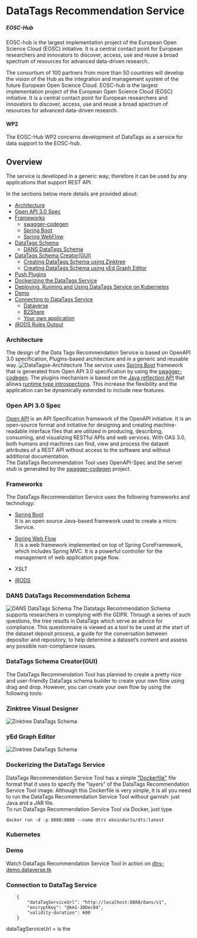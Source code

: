 # DataTags Recommendation Service

##### EOSC-Hub 

EOSC-hub is the largest implementation project of the European Open Science Cloud (EOSC) initiative. It is a central contact point for European researchers and innovators 
to discover, access, use and reuse a broad spectrum of resources for advanced data-driven research. 

The consortium of 100 partners from more than 50 countries will develop the vision of the Hub as the integration and 
management system of the future European Open Science Cloud. EOSC-hub is the largest implementation project of the European Open Science Cloud (EOSC) initiative. 
It is a central contact point for European researchers and innovators 
to discover, access, use and reuse a broad spectrum of resources for advanced data-driven research. 

#### WP2

The EOSC-Hub WP2 concerns development of DataTags as a service for data support to the EOSC-hub.

## Overview

The service is developed in a generic way; therefore it can be used by any applications that support REST API.

In the sections below more details are provided about:

*	[Architecture](#datatags-architecture)
*   [Open API 3.0 Spec](#datatags-openapi)
*   [Frameworks]()
    *   [swagger-codegen](https://github.com/swagger-api/swagger-codegen)
    *   [Spring Boot](https://spring.io/projects/spring-boot)
    *   [Spring WebFlow](https://docs.spring.io/spring-webflow/docs/current/reference/htmlsingle/)
*   [DataTags Schema](#datatags-schema)
    *   [DANS DataTags Schema](#datatags-schema-dans)
*   [DataTags Schema Creator(GUI)](#datatags-schema-creator)
    *   [Creating DataTags Schema using Zinktree](https://zingtree.com/)
    *   [Creating DataTags Schema using yEd Graph Editor](https://www.yworks.com/products/yed)
*   [Push Plugins]()
*   [Dockerizing the DataTags Service](#datatags-service-docker)
*   [Deploying, Running and Using DataTags Service on Kubernetes](#datatags-kubernetes)
*   [Demo](#datatags-demo)
*   [Connecting to DataTags Service](#datatags-connection)
    *   [Dataverse](#datatags-dataverse)
    *   [B2Share](#datatags-b2share)
    *	[Your own application](#datatags-apps)
*   [iRODS Rules Output](https://irods.org/)

### <a name="datatags-architecture"></a>Architecture
The design of the Data Tags Recommendation Service is based on OpenAPI 3.0 specification, Plugins-based architecture and in a generic and reusable way.
![DataTagse-Architecture](readme-imgs/Datatags-Architecture.png "DataTags Service")
The service uses [Spring Boot](https://spring.io/projects/spring-boot) framework that is generated from Open API 3.0 specification by using the [swagger-codegen](https://github.com/swagger-api/swagger-codegen). 
The plugins mechanism is based on the [Java reflection API](https://docs.oracle.com/javase/tutorial/reflect/) that allows [runtime type introspections](https://en.wikipedia.org/wiki/Type_introspection). This increase the flexibility and the application can be dynamically extended to include new features.

### <a name="datatags-openapi"></a>Open API 3.0 Spec
[Open API](https://github.com/swagger-api/swagger-core) is an API Specification framework of the OpenAPI initiative. 
It is an open-source format and initiative for designing and creating machine-readable interface files that are utilized in producing, describing, consuming, and visualizing RESTful APIs and web services. 
With OAS 3.0, both humans and machines can find, view and process the dataset attributes of a REST API without access to the software and without additional documentation.<br/>
The DataTags Recommendation Tool uses OpenAPI-Spec and the server stub is generated by the [swagger-codegen](https://github.com/swagger-api/swagger-codegen) project. 
### Frameworks
The DataTags Recommendation Service uses the following frameworks and technology:
- [Spring Boot](https://spring.io/projects/spring-boot) <br/>
  It is an open source Java-based framework used to create a micro Service. 
- [Spring Web Flow](https://projects.spring.io/spring-webflow/) <br/>
  It is a web framework implemented on top of Spring CoreFramework, which includes Spring MVC. 
  It is a powerful controller for the management of web application page flow.
  
- XSLT
- [iRODS](https://irods.org/)

### <a name="datatags-schema-dans"></a>DANS DataTags Recommendation Schema
![DANS DataTags Schema](readme-imgs/Datatags-2nd-prototype.jpg "DANS DataTags Schema")
The Datatags Recommendation Schema supports researchers in complying with the GDPR. Through a series of such questions, the tree results in DataTags which serve as advice for compliance. This questionnaire is viewed as a tool to be used at the start of the dataset deposit process, a guide for the conversation between depositor and repository, to help determine a dataset’s content and assess any possible non-compliance issues.

### <a name="datatags-schema-creator"></a>DataTags Schema Creator(GUI)
The DataTags Recommendation Tool has planned to create a pretty nice and user-friendly DataTags schema builder to create your own flow using drag and drop.
However, you can create your own flow by using the following tools:

### <a name="datatags-schema-creator-zinktree"></a>Zinktree Visual Designer

![Zinktree DataTags Schema](readme-imgs/zinktree-visual-designer.png "Zingtree DataTags Schema Creator")

### <a name="datatags-schema-creator-yed"></a>yEd Graph Editor

![Zinktree DataTags Schema](readme-imgs/yed-designer.png "Zingtree DataTags Schema Creator")


### <a name="datatags-service-docker"></a>Dockerizing the DataTags Service
DataTags Recommendation Service Tool has a simple ["Dockerfile"](https://docs.docker.com/reference/builder/) file format that it uses to specify the "layers" of the DataTags Recommendation Service Tool image. 
Although this Dockerfile is very simple, it is all you need to run the DataTags Recommendation Service Tool without garnish: just Java and a JAR file.<br/>
To run DataTags Recommendation Service Tool via Docker, just type

    docker run -d -p 8888:8888 --name dtrs ekoindarto/dts:latest
    
### <a name="datatags-kubernetes"></a>Kubernetes
### <a name="datatags-demo"></a>Demo
Watch DataTags Recommendation Service Tool in action on [dtrs-demo.dataverse.tk](https://dtrs-demo.dataverse.tk/schema)
### <a name="datatags-dataverse"></a>Connection to DataTag Service
        {
            "dataTagServiceUrl": "http://localhost:8888/dans/v1", 
            "encryptKey": "@km1-10Dec04",
            "validity-duration": 600   
        }
 
 dataTagServiceUrl = is the        